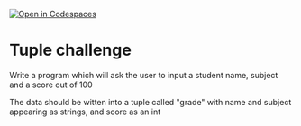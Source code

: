 [![Open in Codespaces](https://classroom.github.com/assets/launch-codespace-2972f46106e565e64193e422d61a12cf1da4916b45550586e14ef0a7c637dd04.svg)](https://classroom.github.com/open-in-codespaces?assignment_repo_id=15961325)
# Tuple challenge

Write a program which will ask the user to input a student name, subject and a score out of 100

The data should be witten into a tuple called "grade" with name and subject appearing as strings, and score as an int